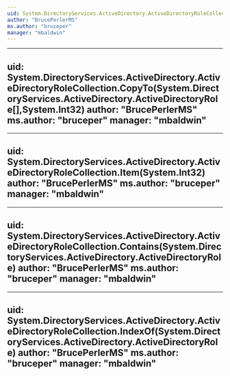 ```yaml
---
uid: System.DirectoryServices.ActiveDirectory.ActiveDirectoryRoleCollection
author: "BrucePerlerMS"
ms.author: "bruceper"
manager: "mbaldwin"
---
```


---
uid: System.DirectoryServices.ActiveDirectory.ActiveDirectoryRoleCollection.CopyTo(System.DirectoryServices.ActiveDirectory.ActiveDirectoryRole[],System.Int32)
author: "BrucePerlerMS"
ms.author: "bruceper"
manager: "mbaldwin"
---

---
uid: System.DirectoryServices.ActiveDirectory.ActiveDirectoryRoleCollection.Item(System.Int32)
author: "BrucePerlerMS"
ms.author: "bruceper"
manager: "mbaldwin"
---

---
uid: System.DirectoryServices.ActiveDirectory.ActiveDirectoryRoleCollection.Contains(System.DirectoryServices.ActiveDirectory.ActiveDirectoryRole)
author: "BrucePerlerMS"
ms.author: "bruceper"
manager: "mbaldwin"
---

---
uid: System.DirectoryServices.ActiveDirectory.ActiveDirectoryRoleCollection.IndexOf(System.DirectoryServices.ActiveDirectory.ActiveDirectoryRole)
author: "BrucePerlerMS"
ms.author: "bruceper"
manager: "mbaldwin"
---
